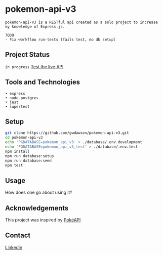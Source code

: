 # pokemon-api-v3

```
pokemon-api-v3 is a RESTful api created as a solo project to increase my knowledge of Express.js.
```

```
TODO
- Fix workflow run-tests (fails test, no db setup)
```

## Project Status

`in progress` [Test the live API](https://pokemon-api-v3.herokuapp.com/api)

## Tools and Technologies

```
• express
• node-postgres
• jest
• supertest
```

## Setup

```sh
git clone https://github.com/gwdawson/pokemon-api-v3.git
cd pokemon-api-v3
echo 'PGDATABASE=pokemon_api_v3' > ./database/.env.development
echo 'PGDATABASE=pokemon_api_v3_test' > ./database/.env.test
npm install
npm run database:setup
npm run database:seed
npm test
```

## Usage

How does one go about using it?

## Acknowledgements

This project was inspired by [PokéAPI](https://pokeapi.co/)

## Contact

[Linkedin](https://www.linkedin.com/in/gwdawson/)
